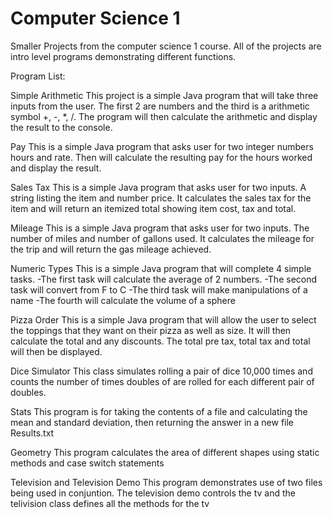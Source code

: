 # Computer Science 1

Smaller Projects from the computer science 1 course.
All of the projects are intro level programs demonstrating different functions.

Program List:

Simple Arithmetic
This project is a simple Java program that will take three inputs from the user. The first 2 are numbers and the third is a arithmetic symbol +, -, *, /. The program will then calculate the arithmetic and display the result to the console.

Pay
This is a simple Java program that asks user for two integer numbers hours and rate. Then will calculate the resulting pay for the hours worked and display the result.

Sales Tax
This is a simple Java program that asks user for two inputs. A string listing the item and number price. It calculates the sales tax for the item and will return an itemized total showing item cost, tax and total.

Mileage
This is a simple Java program that asks user for two inputs. The number of miles and number of gallons used. It calculates the mileage for the trip and will return the gas mileage achieved.

Numeric Types
This is a simple Java program that will complete 4 simple tasks.
 -The first task will calculate the average of 2 numbers.
 -The second task will convert from F to C
 -The third task will make manipulations of a name
 -The fourth will calculate the volume of a sphere

Pizza Order
This is a simple Java program that will allow the user to select the toppings that they want on their pizza as well as size. It will then calculate the total and any discounts. The total pre tax, total tax and total will then be displayed.

Dice Simulator
This class simulates rolling a pair of dice 10,000 times and counts the number of times doubles of are rolled for each different pair of doubles. 

Stats
This program is for taking the contents of a file and calculating the mean and standard deviation, then returning the answer in a new file Results.txt

Geometry
This program calculates the area of different shapes using static methods and case switch statements

Television and Television Demo
This program demonstrates use of two files being used in conjuntion. The television demo controls the tv and the telivision class defines all the methods for the tv
